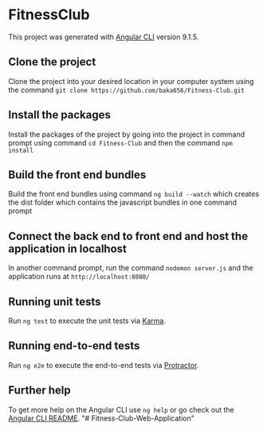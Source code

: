 # FitnessClub

This project was generated with [Angular CLI](https://github.com/angular/angular-cli) version 9.1.5.

## Clone the project 

Clone the project into your desired location in your computer system using the command `git clone https://github.com/baka656/Fitness-Club.git`

## Install the packages

Install the packages of the project by going into the project in command prompt using command `cd Fitness-Club` and then the command `npm install`

## Build the front end bundles

Build the front end bundles using command `ng build --watch` which creates the dist folder which contains the javascript bundles in one command prompt

## Connect the back end to front end and host the application in localhost

In another command prompt, run the command `nodemon server.js` and the application runs at `http://localhost:8080/`

## Running unit tests

Run `ng test` to execute the unit tests via [Karma](https://karma-runner.github.io).

## Running end-to-end tests

Run `ng e2e` to execute the end-to-end tests via [Protractor](http://www.protractortest.org/).

## Further help

To get more help on the Angular CLI use `ng help` or go check out the [Angular CLI README](https://github.com/angular/angular-cli/blob/master/README.md).
"# Fitness-Club-Web-Application" 
